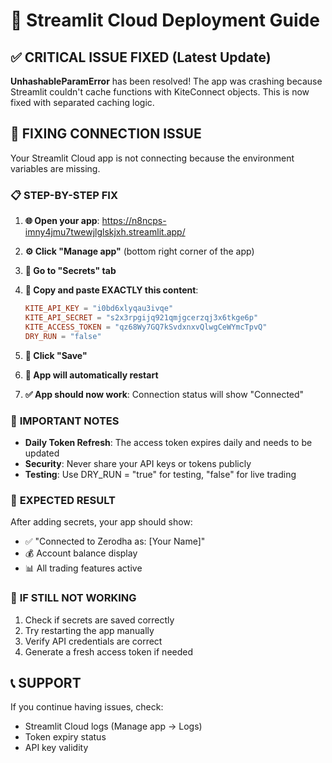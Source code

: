 # 🚀 Streamlit Cloud Deployment Guide

## ✅ **CRITICAL ISSUE FIXED (Latest Update)**
**UnhashableParamError** has been resolved! The app was crashing because Streamlit couldn't cache functions with KiteConnect objects. This is now fixed with separated caching logic.

## 🔧 **FIXING CONNECTION ISSUE**

Your Streamlit Cloud app is not connecting because the environment variables are missing.

### 📋 **STEP-BY-STEP FIX**

1. **🌐 Open your app**: https://n8ncps-imny4jmu7twewjlglskjxh.streamlit.app/

2. **⚙️ Click "Manage app"** (bottom right corner of the app)

3. **🔐 Go to "Secrets" tab**

4. **📝 Copy and paste EXACTLY this content**:
   ```toml
   KITE_API_KEY = "i0bd6xlyqau3ivqe"
   KITE_API_SECRET = "s2x3rpgijq921qmjgcerzqj3x6tkge6p"
   KITE_ACCESS_TOKEN = "qz68Wy7GQ7kSvdxnxvQlwgCeWYmcTpvQ"
   DRY_RUN = "false"
   ```

5. **💾 Click "Save"**

6. **🔄 App will automatically restart**

7. **✅ App should now work**: Connection status will show "Connected"

### 🚨 **IMPORTANT NOTES**

- **Daily Token Refresh**: The access token expires daily and needs to be updated
- **Security**: Never share your API keys or tokens publicly
- **Testing**: Use DRY_RUN = "true" for testing, "false" for live trading

### 🎯 **EXPECTED RESULT**

After adding secrets, your app should show:
- ✅ "Connected to Zerodha as: [Your Name]"
- 💰 Account balance display
- 📊 All trading features active

### 🔄 **IF STILL NOT WORKING**

1. Check if secrets are saved correctly
2. Try restarting the app manually
3. Verify API credentials are correct
4. Generate a fresh access token if needed

## 📞 **SUPPORT**

If you continue having issues, check:
- Streamlit Cloud logs (Manage app → Logs)
- Token expiry status
- API key validity